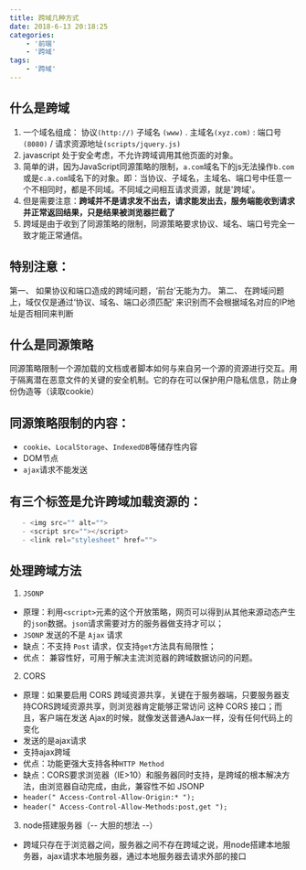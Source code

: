```yaml
---
title: 跨域几种方式
date: 2018-6-13 20:18:25
categories: 
    - '前端'
    - '跨域'
tags: 
    - '跨域'
---
```

## 什么是跨域
1. 一个域名组成： 协议`(http://)` 子域名 `(www)`  .  主域名`(xyz.com)` : 端口号`(8080)` / 请求资源地址`(scripts/jquery.js)`
2. javascript 处于安全考虑，不允许跨域调用其他页面的对象。
3. 简单的讲，因为JavaScript同源策略的限制，`a.com`域名下的js无法操作`b.com`或是`c.a.com`域名下的对象。即：当协议、子域名，主域名、端口号中任意一个不相同时，都是不同域。不同域之间相互请求资源，就是'跨域'。
4. 但是需要注意：**跨域并不是请求发不出去，请求能发出去，服务端能收到请求并正常返回结果，只是结果被浏览器拦截了**
5. 跨域是由于收到了同源策略的限制，同源策略要求协议、域名、端口号完全一致才能正常通信。

## 特别注意：
第一、 如果协议和端口造成的跨域问题，‘前台’无能为力。
第二、 在跨域问题上，域仅仅是通过‘协议、域名、端口必须匹配’ 来识别而不会根据域名对应的IP地址是否相同来判断

## 什么是同源策略

同源策略限制一个源加载的文档或者脚本如何与来自另一个源的资源进行交互。用于隔离潜在恶意文件的关键的安全机制。它的存在可以保护用户隐私信息，防止身份伪造等（读取cookie）

## 同源策略限制的内容：
   - `cookie`、`LocalStorage`、`IndexedDB`等储存性内容
   - DOM节点
   - `ajax`请求不能发送

## 有三个标签是允许跨域加载资源的：
```javascript
   - <img src="" alt="">
   - <script src=""></script>
   - <link rel="stylesheet" href="">
```

## 处理跨域方法
1. `JSONP`
- 原理：利用`<script>`元素的这个开放策略，网页可以得到从其他来源动态产生的`json`数据。`json`请求需要对方的服务器做支持才可以；
- `JSONP` 发送的不是 `Ajax` 请求
- 缺点：不支持 `Post` 请求，仅支持`get`方法具有局限性；
- 优点： 兼容性好，可用于解决主流浏览器的跨域数据访问的问题。

2. CORS
- 原理：如果要启用 CORS 跨域资源共享，关键在于服务器端，只要服务器支持CORS跨域资源共享，则浏览器肯定能够正常访问 这种 CORS 接口；而且，客户端在发送 Ajax的时候，就像发送普通AJax一样，没有任何代码上的变化
- 发送的是ajax请求
- 支持ajax跨域
- 优点：功能更强大支持各种`HTTP Method`
- 缺点：CORS要求浏览器（IE>10）和服务器同时支持，是跨域的根本解决方法，由浏览器自动完成，由此，兼容性不如 JSONP
- `header(" Access-Control-Allow-Origin:* ");`
- `header(" Access-Control-Allow-Methods:post,get ");`

3. node搭建服务器（-- 大胆的想法 --）
- 跨域只存在于浏览器之间，服务器之间不存在跨域之说，用node搭建本地服务器，ajax请求本地服务器，通过本地服务器去请求外部的接口


